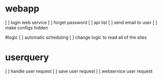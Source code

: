 # webapp
[ ] login web service
[ ] forget password
[ ] api list
[ ] send email to user
[ ] make configs hidden

#logic
[ ] automatic scheduling 
[ ] change logic to read all of the sites

# userquery
[ ] handle user request
[ ] save user request
[ ] webservice  user request


